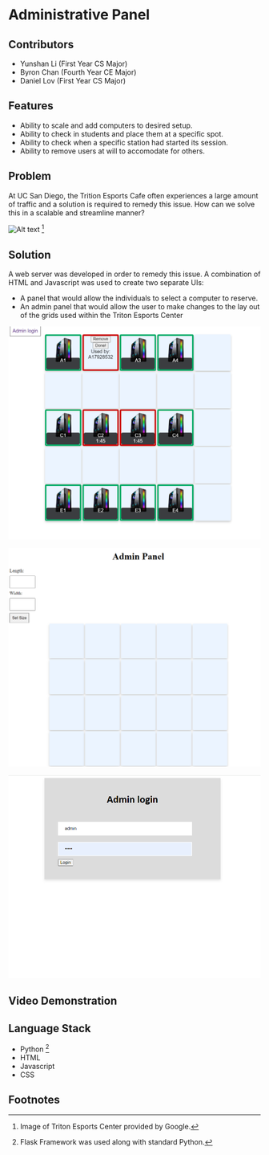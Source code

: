 # Administrative Panel

Contributors
--
- Yunshan Li (First Year CS Major)
- Byron Chan (Fourth Year CE Major)
- Daniel Lov (First Year CS Major)

Features
--

- Ability to scale and add computers to desired setup.
- Ability to check in students and place them at a specific spot.
- Ability to check when a specific station had started its session.
- Ability to remove users at will to accomodate for others.

Problem
--
At UC San Diego, the Trition Esports Cafe often experiences a large amount of traffic and a solution is required to remedy this issue. How can we solve this in a scalable and streamline manner?

![Alt text](https://lh3.googleusercontent.com/p/AF1QipMruZiZX6rRSTMla-ayJ-_oF2jyCrAcN5GmbTIk=s1360-w1360-h1020) [^2]

Solution
--
A web server was developed in order to remedy this issue. A combination of HTML and Javascript was used to create two separate UIs: 
- A panel that would allow the individuals to select a computer to reserve.
- An admin panel that would allow the user to make changes to the lay out of the grids used within the Triton Esports Center


![Alt text](<homepage pcs.png>)

![Alt text](adminpage.png)

![Alt text](loginpage.png)

Video Demonstration
--



Language Stack
--
- Python [^1]
- HTML
- Javascript
- CSS


Footnotes
--
[^1]: Flask Framework was used along with standard Python.
[^2]: Image of Triton Esports Center provided by Google.    